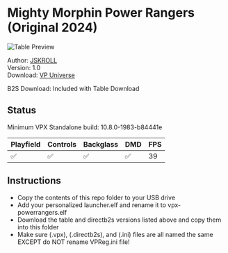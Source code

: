 # Mighty Morphin Power Rangers (Original 2024)

![Table Preview](https://vpuniverse.com/screenshots/monthly_2024_09/PowerRangersTable.png.84e9ac04fb542db971b268bad0affa14.png)

Author: [JSKROLL](https://vpuniverse.com/profile/71019-jskroll/)  
Version: 1.0  
Download: [VP Universe](https://vpuniverse.com/files/file/21519-mighty-morphin-power-rangers/)

B2S Download: Included with Table Download

## Status 

Minimum VPX Standalone build: 10.8.0-1983-b84441e

| Playfield | Controls | Backglass | DMD | FPS | 
|-----------|----------|-----------|-----|----------|
| :white_check_mark: | :white_check_mark: | :white_check_mark: | :white_check_mark: | 39 |

## Instructions

- Copy the contents of this repo folder to your USB drive
- Add your personalized launcher.elf and rename it to vpx-powerrangers.elf
- Download the table and directb2s versions listed above and copy them into this folder
- Make sure (.vpx), (.directb2s), and (.ini) files are all named the same EXCEPT do NOT rename VPReg.ini file!
